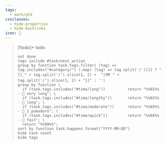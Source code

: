 ```yaml
---
tags:
  - mark/gtd
cssclasses:
  - hide-properties
  - hide-backlinks
icon: 🚀
---
```


> [!todo]+ todo
> ```tasks
> not done
> tags include #task/next_action 
> group by function task.tags.filter( (tag) => tag.includes("#category/") ).map( (tag) => tag.split('/')[1] ? "[[_" + tag.split('/').slice(1, 2) +  "|🗺️ " + tag.split('/').slice(1, 2) + "]]" : '')
> group by function \
>   if (task.tags.includes("#time/long"))          return "%%01%% - 🐌 very long"; \
>   if (task.tags.includes("#time/lengthy"))       return "%%02%% - 🐢 long"; \
>   if (task.tags.includes("#time/moderate"))      return "%%03%% - 🐰 1 pomodoro"; \
>   if (task.tags.includes("#time/quick"))         return "%%04%% - 🤏 fast"; \
>   return "%%99%%";
> sort by function task.happens.format("YYYY-MM-DD")
> hide task count
> hide tags
> ```
